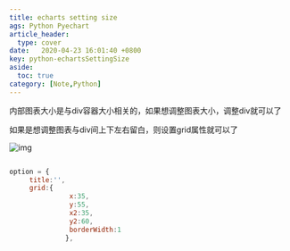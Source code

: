 ```yaml
---
title: echarts setting size
ags: Python Pyechart
article_header:
  type: cover
date:   2020-04-23 16:01:40 +0800
key: python-echartsSettingSize
aside:
  toc: true
category: [Note,Python]
---
```






内部图表大小是与div容器大小相关的，如果想调整图表大小，调整div就可以了

如果是想调整图表与div间上下左右留白，则设置grid属性就可以了



![img](https://img-blog.csdn.net/20170926102918841?watermark/2/text/aHR0cDovL2Jsb2cuY3Nkbi5uZXQvcXFfMzM5NTE1NDk=/font/5a6L5L2T/fontsize/400/fill/I0JBQkFCMA==/dissolve/70/gravity/Center)



```javascript

option = {
     title:'',
     grid:{
               x:35,
               y:55,
               x2:35,
               y2:60,
               borderWidth:1
              },

```

